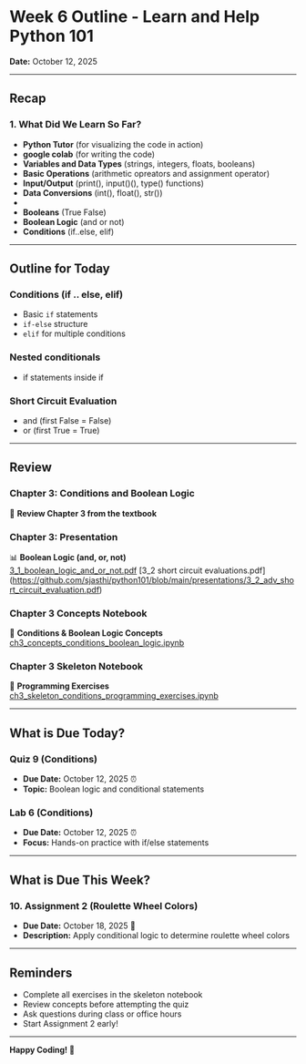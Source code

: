 # Week 6  Outline - Learn and Help Python 101

**Date:** October 12, 2025

---

## Recap

### 1. What Did We Learn So Far?
- **Python Tutor** (for visualizing the code in action)
- **google colab** (for writing the code)
- **Variables and Data Types** (strings, integers, floats, booleans)
- **Basic Operations** (arithmetic opreators and assignment operator)
- **Input/Output** (print(), input()(), type() functions)
- **Data Conversions** (int(), float(), str())
- 
- **Booleans** (True False)
- **Boolean Logic** (and or not)
- **Conditions** (if..else, elif)

---

## Outline for Today

### Conditions (if .. else, elif)
- Basic `if` statements
- `if-else` structure
- `elif` for multiple conditions

### Nested conditionals
- if statements inside if

### Short Circuit Evaluation
- and (first False = False)
- or (first True = True)
---

## Review

### Chapter 3: Conditions and Boolean Logic
📖 **Review Chapter 3 from the textbook**

### Chapter 3: Presentation
📊 **Boolean Logic (and, or, not)**  
[3_1_boolean_logic_and_or_not.pdf](https://github.com/sjasthi/python101/blob/main/presentations/3_1_boolean_logic_and_or_not.pdf)
[3_2 short circuit evaluations.pdf] (https://github.com/sjasthi/python101/blob/main/presentations/3_2_adv_short_circuit_evaluation.pdf)

### Chapter 3 Concepts Notebook
📘 **Conditions & Boolean Logic Concepts**  
[ch3_concepts_conditions_boolean_logic.ipynb](https://github.com/sjasthi/python101/blob/main/ch3_concepts_conditions_boolean_logic.ipynb)

### Chapter 3 Skeleton Notebook
📝 **Programming Exercises**  
[ch3_skeleton_conditions_programming_exercises.ipynb](https://github.com/sjasthi/python101/blob/main/skeletons_programming_assignments/ch3_skeleton_conditions_programming_exercises.ipynb)

---

## What is Due Today?

### Quiz 9 (Conditions)
- **Due Date:** October 12, 2025 ⏰
- **Topic:** Boolean logic and conditional statements

### Lab 6 (Conditions)
- **Due Date:** October 12, 2025 ⏰
- **Focus:** Hands-on practice with if/else statements

---

## What is Due This Week?

### 10. Assignment 2 (Roulette Wheel Colors)
- **Due Date:** October 18, 2025 📅
- **Description:** Apply conditional logic to determine roulette wheel colors

---

## Reminders
- Complete all exercises in the skeleton notebook
- Review concepts before attempting the quiz
- Ask questions during class or office hours
- Start Assignment 2 early!

---

**Happy Coding! 🐍**
